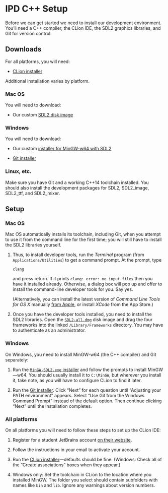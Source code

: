 # IPD C++ Setup

Before we can get started we need to install our development
environment. You’ll need a C++ compiler, the CLion IDE, the SDL2
graphics libraries, and Git for version control.

[SDL2 Mac]:
    https://users.eecs.northwestern.edu/~jesse/course/eecs211/files/SDL2-all.dmg

[MinGW]:
    https://users.eecs.northwestern.edu/~jesse/course/eecs211/files/MinGW-SDL2.exe

[CLion download]:
    https://www.jetbrains.com/clion/download

[Git download]:
    https://git-scm.com/download/win

[CLT]:
    https://developer.apple.com/downloads/

[JetBrains student]:
    https://www.jetbrains.com/shop/eform/students

## Downloads

For all platforms, you will need:

  - [CLion installer][CLion download]

Additional installation varies by platform.

### Mac OS

You will need to download:

  - Our custom [SDL2 disk image][SDL2 Mac]

### Windows

You will need to download:

   - Our custom [installer for MinGW-w64 with SDL2][MinGW]

   - [Git installer][Git download]

### Linux, etc.

Make sure you have Git and a working C++14 toolchain installed. You
should also install the development packages for SDL2, SDL2_image,
SDL2_ttf, and SDL2_mixer.

## Setup

### Mac OS

Mac OS automatically installs its toolchain, including Git, when you
attempt to use it from the command line for the first time; you will
still have to install the SDL2 libraries yourself.

 1. Thus, to install developer tools, run the *Terminal* program (from
    `Applications/Utilities`) to get a command prompt. At the prompt,
    type

        clang

    and press return. If it prints `clang: error: no input files` then you
    have it installed already. Otherwise, a dialog box will pop up and offer
    to install the command-line developer tools for you. Say yes.

    (Alternatively, you can install the latest version of *Command Line
    Tools for OS X* manually [from Apple][CLT], or install *XCode* from
    the App Store.)

 2. Once you have the developer tools installed, you need to install
    the SDL2 libraries. Open the [`SDL2-all.dmg`][SDL2 Mac] disk image
    and drag the four frameworks into the linked `/Library/Frameworks`
    directory. You may have to authenticate as an administrator.

### Windows

On Windows, you need to install MinGW-w64 (the C++ compiler) and Git
separately:

 1. Run the [`MinGW-SDL2.exe` installer][MinGW] and follow the prompts
    to install MinGW—w64. You should usually install it to `C:\MinGW`,
    but wherever you install it, take note, as you will have to
    configure CLion to find it later.

 2. Run the [Git installer][Git download]. Click “Next” for each
    question until “Adjusting your PATH environment” appears. Select
    “Use Git from the Windows Command Prompt” instead of the default
    option. Then continue clicking “Next” until the installation
    completes.

### All platforms

On all platforms you will need to follow these steps to set up the CLion
IDE:

 1. Register for a student JetBrains account [on their
    website][JetBrains student].

 2. Follow the instructions in your email to activate your account.

 3. Run the [CLion installer][CLion download]—defaults should be fine.
    (Windows: Check all of the “Create associations” boxes when they
    appear.)

 4. Windows only: Set the toolchain in CLion to the location where you
    installed MinGW. The folder you select should contain subfolders
    with names like `bin` and `lib`. Ignore any warnings about version
    numbers.

